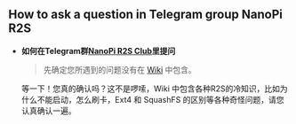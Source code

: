 ## How to ask a question in Telegram group NanoPi R2S  

* __如何在Telegram群[NanoPi R2S Club](https://t.me/nanopir2sshell)里提问__  

  > 先确定您所遇到的问题没有在 [Wiki](https://github.com/nicksun98/R2S-Wiki/blob/master/README.md) 中包含。  
  
  等一下！您真的确认吗？这不是啰嗦，Wiki 中包含各种R2S的冷知识，比如为什么不能启动，怎么刷卡，Ext4 和 SquashFS 的区别等各种奇怪问题，请您认真确认一遍。  



